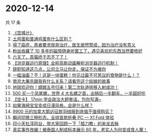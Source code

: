 # 2020-12-14

共 17 条

<!-- BEGIN ZHIHUVIDEO -->
<!-- 最后更新时间 Mon Dec 14 2020 05:11:19 GMT+0800 (CST) -->
1. [《空城计》](https://www.zhihu.com/zvideo/1321507234367488000)
1. [土鸡蛋和普通鸡蛋有什么区别？](https://www.zhihu.com/zvideo/1321509381851308032)
1. [得了癌症，患者要求放弃治疗，医生居然赞成，因为治疗没有意义](https://www.zhihu.com/zvideo/1321407473429790720)
1. [粉丝收藏了 10 多年的磁带随身听罢工了，遇见喜欢的东西当然要修好](https://www.zhihu.com/zvideo/1321460294653689856)
1. [六天了，乖猫终于忍不了了！](https://www.zhihu.com/zvideo/1321112124702752768)
1. [【浏览器运行原理】全程高能动画解析浏览器运行机制！](https://www.zhihu.com/zvideo/1318938663649800192)
1. [辞职知道这几点，公司立马让你走，保证不为难你](https://www.zhihu.com/zvideo/1320505086528385024)
1. [一幅油画？不！这是一块蛋糕！你见过最不可思议的食物是什么！？](https://www.zhihu.com/zvideo/1319641436652859392)
1. [南京大屠杀跟我有什么关系？请看完这个姑娘的故事](https://www.zhihu.com/zvideo/1321472652281237504)
1. [地球欢迎你！嫦娥五号归来！第二次轨道转移入射成功！](https://www.zhihu.com/zvideo/1321459688425701376)
1. [500 买一个凤尾螺，世界 4 大名螺之首，出锅后一半翻车，一半超好吃](https://www.zhihu.com/zvideo/1321301470902255616)
1. [【空卡】 17min 学会政治大题套话，包你写满~](https://www.zhihu.com/zvideo/1321212573346951168)
1. [如果海绵宝宝变成日漫风格，会是什么样？](https://www.zhihu.com/zvideo/1320709748011069440)
1. [9900 元的加拿大鹅远征款羽绒服到底值不值得购买？](https://www.zhihu.com/zvideo/1320800600888659968)
1. [瞬间切换三种形态，全球首款折叠 PC — X1 Fold 体验](https://www.zhihu.com/zvideo/1320828264152203264)
1. [印小天杜淳同台，带大家回顾一下「插刀教」的来龙去脉](https://www.zhihu.com/zvideo/1319361784261058560)
1. [真实事件改编！被泰国人制成标本展示 60 年，老实人为何变成食人魔！](https://www.zhihu.com/zvideo/1321154858959695872)
<!-- END ZHIHUVIDEO -->
